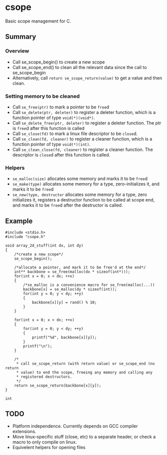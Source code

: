 csope
=====

Basic scope management for C.

Summary
-------

### Overview

- Call se_scope_begin() to create a new scope
- Call se_scope_end() to clean all the relevant data since the call to
se_scope_begin
- Alternatively, call `return se_scope_return(value)` to get a value and then
clean.

### Setting memory to be cleaned

- Call `se_free(ptr)` to mark a pointer to be `free`d
- Call `se_delete(ptr, deleter)` to register a deleter function, which is a
function pointer of type `void(*)(void*)`.
- Call `se_delete_free(ptr, deleter)` to register a deleter function. The ptr is
`free`d after this function is called
- Call `se_close(fd)` to mark a linux file descriptor to be `close`d.
- Call `se_clean(fd, cleaner)` to register a cleaner function, which is a function
pointer of type `void(*)(int)`. 
- Call `se_clean_close(fd, cleaner)` to register a cleaner function. The
descriptor is `close`d after this function is called.

### Helpers

- `se_malloc(size)` allocates some memory and marks it to be `free`d
- `se_make(type)` allocates some memory for a type, zero-initializes it, and
marks it to be `free`d
- `se_new(type, destructor` allocates some memory for a type, zero initializes
it, registers a destructor function to be called at scope end, and marks it to
be `free`d after the destructor is called.

Example
-------

    #include <stdio.h>
    #include "csope.h"
    
    void array_2d_stuff(int dx, int dy)
    {
        /*create a new scope*/
    	se_scope_begin();
    	
    	/*allocate a pointer, and mark it to be free'd at the end*/
        int** backbone = se_free(malloc(dx * sizeof(int*)));
        for(int x = 0; x < dx; ++x)
        {
            /*se_malloc is a convenience macro for se_free(malloc(...))
            backbone[x] = se_malloc(dy * sizeof(int));
            for(int y = 0; y < dy; ++y)
            {
                backbone[x][y] = rand() % 10;
            }
        }
        
        for(int x = 0; x < dx; ++x)
        {
            for(int y = 0; y < dy; ++y)
            {
                printf("%d", backbone[x][y]);
            }
            printf("\n");
        }
        
        /*
         * call se_scope_return (with return value) or se_scope_end (no return
         * value) to end the scope, freeing any memory and calling any
         * registered destructors.
         */
        return se_scope_return(backbone[x][y]);
    }
    
    int 

TODO
----

- Platform independence. Currently depends on GCC compiler extensions.
- Move linux-specific stuff (close, etc) to a separate header, or check a macro
to only compile on linux.
- Equivelent helpers for opening files